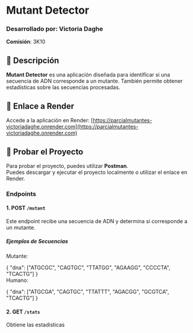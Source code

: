 # Mutant Detector

### Desarrollado por: Victoria Daghe  
**Comisión**: 3K10

## 📌 Descripción
**Mutant Detector** es una aplicación diseñada para identificar si una secuencia de ADN corresponde a un mutante. También permite obtener estadísticas sobre las secuencias procesadas.

## 🔗 Enlace a Render
Accede a la aplicación en Render: [https://parcialmutantes-victoriadaghe.onrender.com](https://parcialmutantes-victoriadaghe.onrender.com)

## 🚀 Probar el Proyecto
Para probar el proyecto, puedes utilizar **Postman**.  
Puedes descargar y ejecutar el proyecto localmente o utilizar el enlace en Render.

### Endpoints

#### 1. POST `/mutant`
Este endpoint recibe una secuencia de ADN y determina si corresponde a un mutante.

##### Ejemplos de Secuencias

Mutante:

{
  "dna": ["ATGCGC", "CAGTGC", "TTATGG", "AGAAGG", "CCCCTA", "TCACTG"]
} <br>
Humano:

{
  "dna": ["ATGCGA", "CAGTGC", "TTATTT", "AGACGG", "GCGTCA", "TCACTG"]
}

#### 2. GET `/stats`
Obtiene las estadisticas

